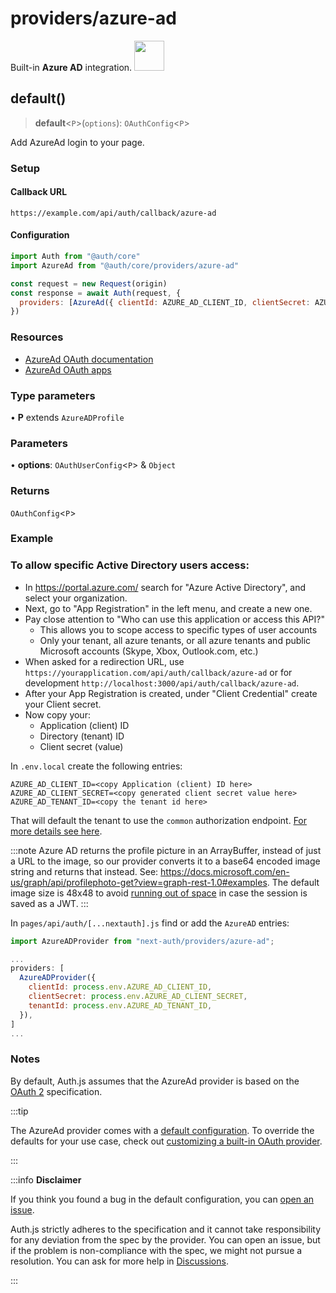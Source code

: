 # providers/azure-ad

<div style={{backgroundColor: "#0072c6", display: "flex", justifyContent: "space-between", color: "#fff", padding: 16}}>
<span>Built-in <b>Azure AD</b> integration.</span>
<a href="https://learn.microsoft.com/en-us/azure/active-directory">
  <img style={{display: "block"}} src="https://authjs.dev/img/providers/azure.svg" height="48" width="48"/>
</a>
</div>

## default()

> **default**\<`P`\>(`options`): `OAuthConfig`\<`P`\>

Add AzureAd login to your page.

### Setup

#### Callback URL
```
https://example.com/api/auth/callback/azure-ad
```

#### Configuration
```js
import Auth from "@auth/core"
import AzureAd from "@auth/core/providers/azure-ad"

const request = new Request(origin)
const response = await Auth(request, {
  providers: [AzureAd({ clientId: AZURE_AD_CLIENT_ID, clientSecret: AZURE_AD_CLIENT_SECRET })],
})
```

### Resources

 - [AzureAd OAuth documentation](https://docs.microsoft.com/en-us/azure/active-directory/develop/v2-oauth2-auth-code-flow/)
 - [AzureAd OAuth apps](https://docs.microsoft.com/en-us/azure/active-directory/develop/quickstart-register-app/)

### Type parameters

• **P** extends `AzureADProfile`

### Parameters

• **options**: `OAuthUserConfig`\<`P`\> & `Object`

### Returns

`OAuthConfig`\<`P`\>

### Example

### To allow specific Active Directory users access:

- In https://portal.azure.com/ search for "Azure Active Directory", and select your organization.
- Next, go to "App Registration" in the left menu, and create a new one.
- Pay close attention to "Who can use this application or access this API?"
  - This allows you to scope access to specific types of user accounts
  - Only your tenant, all azure tenants, or all azure tenants and public Microsoft accounts (Skype, Xbox, Outlook.com, etc.)
- When asked for a redirection URL, use `https://yourapplication.com/api/auth/callback/azure-ad` or for development `http://localhost:3000/api/auth/callback/azure-ad`.
- After your App Registration is created, under "Client Credential" create your Client secret.
- Now copy your:
  - Application (client) ID
  - Directory (tenant) ID
  - Client secret (value)

In `.env.local` create the following entries:

```
AZURE_AD_CLIENT_ID=<copy Application (client) ID here>
AZURE_AD_CLIENT_SECRET=<copy generated client secret value here>
AZURE_AD_TENANT_ID=<copy the tenant id here>
```

That will default the tenant to use the `common` authorization endpoint. [For more details see here](https://docs.microsoft.com/en-us/azure/active-directory/develop/active-directory-v2-protocols#endpoints).

:::note
Azure AD returns the profile picture in an ArrayBuffer, instead of just a URL to the image, so our provider converts it to a base64 encoded image string and returns that instead. See: https://docs.microsoft.com/en-us/graph/api/profilephoto-get?view=graph-rest-1.0#examples. The default image size is 48x48 to avoid [running out of space](https://next-auth.js.org/faq#:~:text=What%20are%20the%20disadvantages%20of%20JSON%20Web%20Tokens%3F) in case the session is saved as a JWT.
:::

In `pages/api/auth/[...nextauth].js` find or add the `AzureAD` entries:

```js
import AzureADProvider from "next-auth/providers/azure-ad";

...
providers: [
  AzureADProvider({
    clientId: process.env.AZURE_AD_CLIENT_ID,
    clientSecret: process.env.AZURE_AD_CLIENT_SECRET,
    tenantId: process.env.AZURE_AD_TENANT_ID,
  }),
]
...

```

### Notes

By default, Auth.js assumes that the AzureAd provider is
based on the [OAuth 2](https://www.rfc-editor.org/rfc/rfc6749.html) specification.

:::tip

The AzureAd provider comes with a [default configuration](https://github.com/nextauthjs/next-auth/blob/main/packages/core/src/providers/azure-ad.ts).
To override the defaults for your use case, check out [customizing a built-in OAuth provider](https://authjs.dev/guides/providers/custom-provider#override-default-options).

:::

:::info **Disclaimer**

If you think you found a bug in the default configuration, you can [open an issue](https://authjs.dev/new/provider-issue).

Auth.js strictly adheres to the specification and it cannot take responsibility for any deviation from
the spec by the provider. You can open an issue, but if the problem is non-compliance with the spec,
we might not pursue a resolution. You can ask for more help in [Discussions](https://authjs.dev/new/github-discussions).

:::
